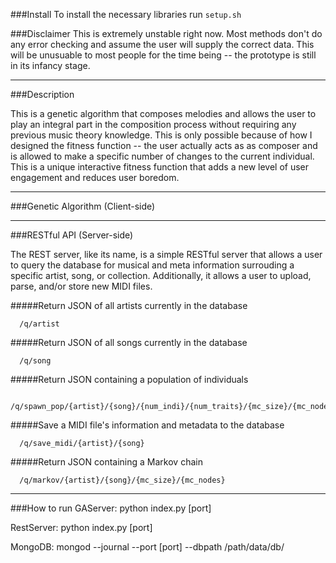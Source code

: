 ###Install
To install the necessary libraries run `setup.sh`


###Disclaimer
This is extremely unstable right now. Most methods don't do any error checking and assume the user will supply the correct data. This will be unusuable to most people for the time being -- the prototype is still in its infancy stage.

---

###Description

This is a genetic algorithm that composes melodies and allows the user to play an integral part in the composition process without requiring any previous music theory knowledge. This is only possible because of how I designed the fitness function -- the user actually acts as as composer and is allowed to make a specific number of changes to the current individual. This is a unique interactive fitness function that adds a new level of user engagement and reduces user boredom.

---

###Genetic Algorithm (Client-side)

---

###RESTful API (Server-side)

The REST server, like its name, is a simple RESTful server that allows a user to query the database for musical and meta information surrouding a specific artist, song, or collection. Additionally, it allows a user to upload, parse, and/or store new MIDI files.

#####Return JSON of all artists currently in the database
```
  /q/artist
```

#####Return JSON of all songs currently in the database
```
  /q/song
```

#####Return JSON containing a population of individuals
```
  /q/spawn_pop/{artist}/{song}/{num_indi}/{num_traits}/{mc_size}/{mc_nodes}
```

#####Save a MIDI file's information and metadata to the database
```
  /q/save_midi/{artist}/{song}
```

#####Return JSON containing a Markov chain
```
  /q/markov/{artist}/{song}/{mc_size}/{mc_nodes}
```

---

###How to run
GAServer:
python index.py [port]

RestServer:
python index.py [port]

MongoDB:
mongod --journal --port [port] --dbpath /path/data/db/

